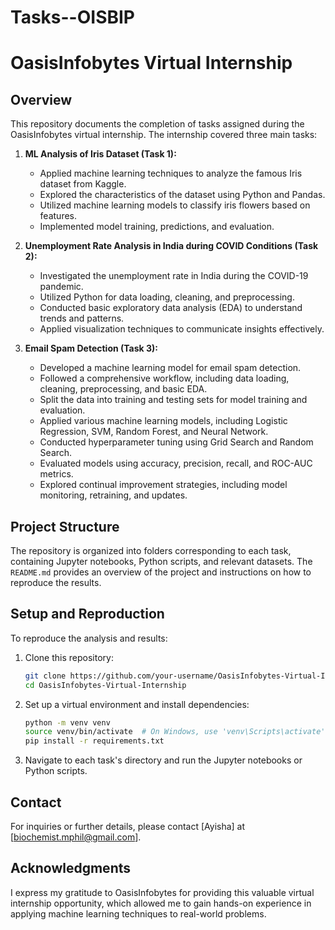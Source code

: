 # Tasks--OISBIP
# OasisInfobytes Virtual Internship

## Overview

This repository documents the completion of tasks assigned during the OasisInfobytes virtual internship. The internship covered three main tasks:

1. **ML Analysis of Iris Dataset (Task 1):**
   - Applied machine learning techniques to analyze the famous Iris dataset from Kaggle.
   - Explored the characteristics of the dataset using Python and Pandas.
   - Utilized machine learning models to classify iris flowers based on features.
   - Implemented model training, predictions, and evaluation.

2. **Unemployment Rate Analysis in India during COVID Conditions (Task 2):**
   - Investigated the unemployment rate in India during the COVID-19 pandemic.
   - Utilized Python for data loading, cleaning, and preprocessing.
   - Conducted basic exploratory data analysis (EDA) to understand trends and patterns.
   - Applied visualization techniques to communicate insights effectively.

3. **Email Spam Detection (Task 3):**
   - Developed a machine learning model for email spam detection.
   - Followed a comprehensive workflow, including data loading, cleaning, preprocessing, and basic EDA.
   - Split the data into training and testing sets for model training and evaluation.
   - Applied various machine learning models, including Logistic Regression, SVM, Random Forest, and Neural Network.
   - Conducted hyperparameter tuning using Grid Search and Random Search.
   - Evaluated models using accuracy, precision, recall, and ROC-AUC metrics.
   - Explored continual improvement strategies, including model monitoring, retraining, and updates.

## Project Structure

The repository is organized into folders corresponding to each task, containing Jupyter notebooks, Python scripts, and relevant datasets. The `README.md` provides an overview of the project and instructions on how to reproduce the results.

## Setup and Reproduction

To reproduce the analysis and results:

1. Clone this repository:

    ```bash
    git clone https://github.com/your-username/OasisInfobytes-Virtual-Internship.git
    cd OasisInfobytes-Virtual-Internship
    ```

2. Set up a virtual environment and install dependencies:

    ```bash
    python -m venv venv
    source venv/bin/activate  # On Windows, use 'venv\Scripts\activate'
    pip install -r requirements.txt
    ```

3. Navigate to each task's directory and run the Jupyter notebooks or Python scripts.

## Contact

For inquiries or further details, please contact [Ayisha] at [biochemist.mphil@gmail.com].

## Acknowledgments

I express my gratitude to OasisInfobytes for providing this valuable virtual internship opportunity, which allowed me to gain hands-on experience in applying machine learning techniques to real-world problems.

